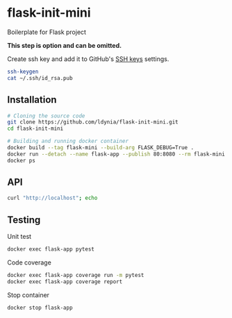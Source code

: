 # flask-init-mini
Boilerplate for Flask project

**This step is option and can be omitted.**

Create ssh key and add it to GitHub's [SSH keys](https://github.com/settings/keys) settings.

```bash
ssh-keygen
cat ~/.ssh/id_rsa.pub
```

## Installation

```bash
# Cloning the source code
git clone https://github.com/ldynia/flask-init-mini.git
cd flask-init-mini

# Building and running docker container
docker build --tag flask-mini --build-arg FLASK_DEBUG=True .
docker run --detach --name flask-app --publish 80:8080 --rm flask-mini
docker ps
```

## API

```bash
curl "http://localhost"; echo
```

## Testing

Unit test

```bash
docker exec flask-app pytest
```

Code coverage

```bash
docker exec flask-app coverage run -m pytest
docker exec flask-app coverage report
```

Stop container

```bash
docker stop flask-app
```